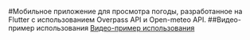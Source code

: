 #Мобильное приложение для просмотра погоды, разработанное на Flutter с использованием Overpass API и Open-meteo API.
##Видео-пример использования
[Видео-пример использования](https://github.com/user-attachments/assets/251bfbb6-12d7-46d6-bc87-079dca330363)
